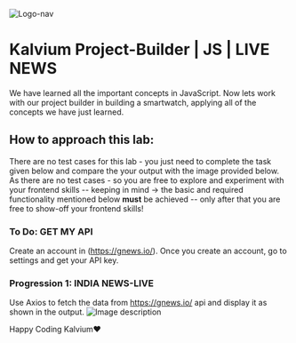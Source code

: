 ![Logo-nav](https://s3.ap-south-1.amazonaws.com/kalvi-education.github.io/front-end-web-development/Kalvium-Logo.png)

# Kalvium Project-Builder | JS | LIVE NEWS

We have learned all the important concepts in JavaScript. Now lets work with our project builder in building a smartwatch, applying all of the concepts we have just learned.

## How to approach this lab:

There are no test cases for this lab - you just need to complete the task given below and compare the your output with the image provided below.
As there are no test cases - so you are free to explore and experiment with your frontend skills -- keeping in mind -> the basic and required functionality mentioned below **must** be achieved -- only after that you are free to show-off your frontend skills!


### To Do: GET MY API

Create an account in (https://gnews.io/). Once you create an account, go to settings and get your API key.

### Progression 1: INDIA NEWS-LIVE

Use Axios to fetch the data from https://gnews.io/ api and display it as shown in the output.
![Image description](https://s3.ap-south-1.amazonaws.com/kalvi-education.github.io/front-end-web-development/js-live-news.png)

Happy Coding Kalvium❤️
